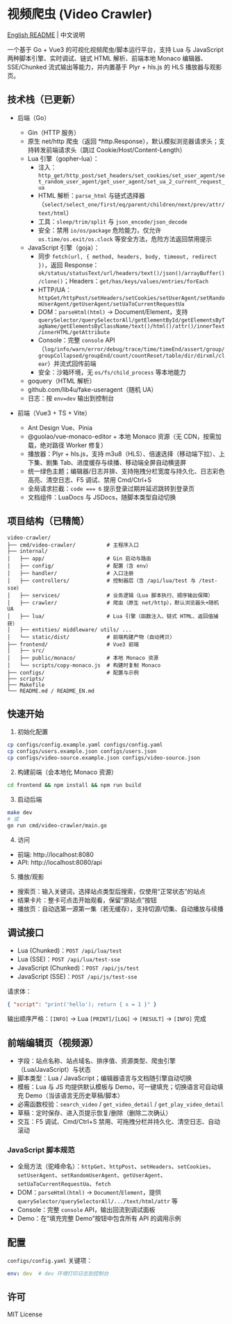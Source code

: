 # 视频爬虫 (Video Crawler)

[English README](README_EN.md) | 中文说明

一个基于 Go + Vue3 的可视化视频爬虫/脚本运行平台，支持 Lua 与 JavaScript 两种脚本引擎、实时调试、链式 HTML 解析、前端本地 Monaco 编辑器、SSE/Chunked 流式输出等能力，并内置基于 Plyr + hls.js 的 HLS 播放器与观影页。

## 技术栈（已更新）

- 后端（Go）
  - Gin（HTTP 服务）
  - 原生 net/http 爬虫（返回 *http.Response），默认模拟浏览器请求头；支持转发前端请求头（跳过 Cookie/Host/Content-Length）
  - Lua 引擎（gopher-lua）：
    - 注入：`http_get/http_post/set_headers/set_cookies/set_user_agent/set_random_user_agent/get_user_agent/set_ua_2_current_request_ua`
    - HTML 解析：`parse_html` 与链式选择器（`select/select_one/first/eq/parent/children/next/prev/attr/text/html`）
    - 工具：`sleep/trim/split` 与 `json_encode/json_decode`
    - 安全：禁用 `io/os/package` 危险能力，仅允许 `os.time/os.exit/os.clock` 等安全方法，危险方法返回禁用提示
  - JavaScript 引擎（goja）：
    - 同步 `fetch(url, { method, headers, body, timeout, redirect })`，返回 Response：`ok/status/statusText/url/headers/text()/json()/arrayBuffer()/clone()`；Headers：`get/has/keys/values/entries/forEach`
    - HTTP/UA：`httpGet/httpPost/setHeaders/setCookies/setUserAgent/setRandomUserAgent/getUserAgent/setUaToCurrentRequestUa`
    - DOM：`parseHtml(html)` → Document/Element，支持 `querySelector/querySelectorAll/getElementById/getElementsByTagName/getElementsByClassName/text()/html()/attr()/innerText/innerHTML/getAttribute`
    - Console：完整 `console` API（`log/info/warn/error/debug/trace/time/timeEnd/assert/group/groupCollapsed/groupEnd/count/countReset/table/dir/dirxml/clear`）并流式回传前端
    - 安全：沙箱环境，无 `os/fs/child_process` 等本地能力
  - goquery（HTML 解析）
  - github.com/lib4u/fake-useragent（随机 UA）
  - 日志：按 `env=dev` 输出到控制台

- 前端（Vue3 + TS + Vite）
  - Ant Design Vue、Pinia
  - @guolao/vue-monaco-editor + 本地 Monaco 资源（无 CDN，按需加载，绝对路径 Worker 修复）
  - 播放器：Plyr + hls.js，支持 m3u8（HLS）、倍速选择（移动端下拉）、上下集、剧集 Tab、进度缓存与续播、移动端全屏自动横竖屏
  - 统一绿色主题；编辑器/日志并排、支持拖拽分栏宽度与持久化、日志彩色高亮、清空日志、F5 调试、禁用 Cmd/Ctrl+S
  - 全局请求拦截：`code === 6` 提示登录过期并延迟跳转到登录页
  - 文档组件：LuaDocs 与 JSDocs，随脚本类型自动切换

## 项目结构（已精简）

```
video-crawler/
├── cmd/video-crawler/          # 主程序入口
├── internal/
│   ├── app/                    # Gin 启动与路由
│   ├── config/                 # 配置（含 env）
│   ├── handler/                # 入口注册
│   ├── controllers/            # 控制器层（含 /api/lua/test 与 /test-sse）
│   ├── services/               # 业务逻辑（Lua 脚本执行、顺序输出保障）
│   ├── crawler/                # 爬虫（原生 net/http），默认浏览器头+随机 UA
│   ├── lua/                    # Lua 引擎（函数注入、链式 HTML、返回值捕获）
│   ├── entities/ middleware/ utils/ ...
│   └── static/dist/            # 前端构建产物（自动拷贝）
├── frontend/                   # Vue3 前端
│   ├── src/
│   ├── public/monaco/          # 本地 Monaco 资源
│   └── scripts/copy-monaco.js  # 构建时复制 Monaco
├── configs/                    # 配置与示例
├── scripts/
├── Makefile
└── README.md / README_EN.md
```

## 快速开始

1) 初始化配置
```bash
cp configs/config.example.yaml configs/config.yaml
cp configs/users.example.json configs/users.json
cp configs/video-source.example.json configs/video-source.json
```

2) 构建前端（会本地化 Monaco 资源）
```bash
cd frontend && npm install && npm run build
```

3) 启动后端
```bash
make dev
# 或
go run cmd/video-crawler/main.go
```

4) 访问
- 前端: http://localhost:8080
- API:   http://localhost:8080/api

5) 播放/观影
- 搜索页：输入关键词，选择站点类型后搜索，仅使用“正常状态”的站点
- 结果卡片：整卡可点击开始观看，保留“原站点”按钮
- 播放页：自动选第一源第一集（若无缓存），支持切源/切集、自动播放与续播

## 调试接口

- Lua (Chunked)：`POST /api/lua/test`
- Lua (SSE)：`POST /api/lua/test-sse`
- JavaScript (Chunked)：`POST /api/js/test`
- JavaScript (SSE)：`POST /api/js/test-sse`

请求体：
```json
{ "script": "print('hello'); return { x = 1 }" }
```

输出顺序严格：`[INFO]` → Lua `[PRINT]/[LOG]` → `[RESULT]` → `[INFO]` 完成

## 前端编辑页（视频源）

- 字段：站点名称、站点域名、排序值、资源类型、爬虫引擎（Lua/JavaScript）与状态
- 脚本类型：Lua / JavaScript；编辑器语言与文档随引擎自动切换
- 模板：Lua 与 JS 均提供默认模板与 Demo，可一键填充；切换语言可自动填充 Demo（当该语言无历史草稿/脚本）
- 必需函数校验：`search_video` / `get_video_detail` / `get_play_video_detail`
- 草稿：定时保存、进入页提示恢复/删除（删除二次确认）
- 交互：F5 调试、Cmd/Ctrl+S 禁用、可拖拽分栏并持久化、清空日志、自动滚动

### JavaScript 脚本规范

- 全局方法（驼峰命名）：`httpGet`、`httpPost`、`setHeaders`、`setCookies`、`setUserAgent`、`setRandomUserAgent`、`getUserAgent`、`setUaToCurrentRequestUa`、`fetch`
- DOM：`parseHtml(html)` → `Document`/`Element`，提供 `querySelector/querySelectorAll/.../text/html/attr` 等
- Console：完整 `console` API，输出回流到调试面板
- Demo：在“填充完整 Demo”按钮中包含所有 API 的调用示例

## 配置

`configs/config.yaml` 关键项：
```yaml
env: dev  # dev 环境打印日志到控制台
```

## 许可

MIT License
